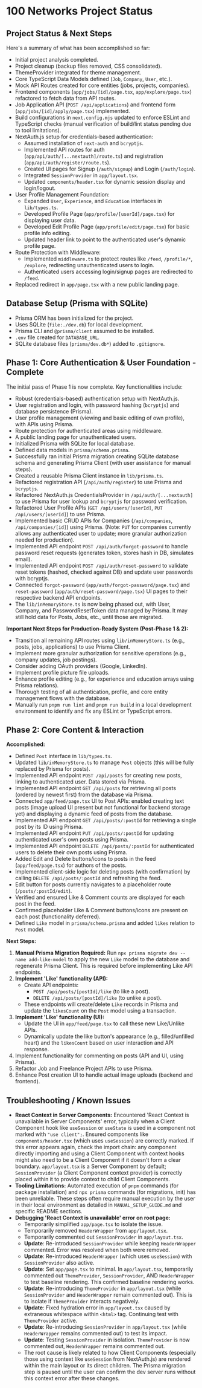 # 100 Networks Project Status

## Project Status & Next Steps

Here's a summary of what has been accomplished so far:

*   Initial project analysis completed.
*   Project cleanup (backup files removed, CSS consolidated).
*   ThemeProvider integrated for theme management.
*   Core TypeScript Data Models defined (`Job`, `Company`, `User`, etc.).
*   Mock API Routes created for core entities (jobs, projects, companies).
*   Frontend components (`app/jobs/[id]/page.tsx`, `app/explore/page.tsx`) refactored to fetch data from API routes.
*   Job Application API (`POST /api/applications`) and frontend form (`app/jobs/[id]/apply/page.tsx`) implemented.
*   Build configurations in `next.config.mjs` updated to enforce ESLint and TypeScript checks (manual verification of build/lint status pending due to tool limitations).
*   NextAuth.js setup for credentials-based authentication:
    *   Assumed installation of `next-auth` and `bcryptjs`.
    *   Implemented API routes for auth (`app/api/auth/[...nextauth]/route.ts`) and registration (`app/api/auth/register/route.ts`).
    *   Created UI pages for Signup (`/auth/signup`) and Login (`/auth/login`).
    *   Integrated `SessionProvider` in `app/layout.tsx`.
    *   Updated `components/header.tsx` for dynamic session display and login/logout.
*   User Profile Management Foundation:
    *   Expanded `User`, `Experience`, and `Education` interfaces in `lib/types.ts`.
    *   Developed Profile Page (`app/profile/[userId]/page.tsx`) for displaying user data.
    *   Developed Edit Profile Page (`app/profile/edit/page.tsx`) for basic profile info editing.
    *   Updated header link to point to the authenticated user's dynamic profile page.
*   Route Protection with Middleware:
    *   Implemented `middleware.ts` to protect routes like `/feed`, `/profile/*`, `/explore`, redirecting unauthenticated users to login.
    *   Authenticated users accessing login/signup pages are redirected to `/feed`.
*   Replaced redirect in `app/page.tsx` with a new public landing page.

## Database Setup (Prisma with SQLite)

*   Prisma ORM has been initialized for the project.
*   Uses SQLite (`file:./dev.db`) for local development.
*   Prisma CLI and `@prisma/client` assumed to be installed.
*   `.env` file created for `DATABASE_URL`.
*   SQLite database files (`prisma/dev.db*`) added to `.gitignore`.

## Phase 1: Core Authentication & User Foundation - Complete

The initial pass of Phase 1 is now complete. Key functionalities include:
- Robust (credentials-based) authentication setup with NextAuth.js.
- User registration and login, with password hashing (`bcryptjs`) and database persistence (Prisma).
- User profile management (viewing and basic editing of own profile), with APIs using Prisma.
- Route protection for authenticated areas using middleware.
- A public landing page for unauthenticated users.
- Initialized Prisma with SQLite for local database.
- Defined data models in `prisma/schema.prisma`.
- Successfully ran initial Prisma migration creating SQLite database schema and generating Prisma Client (with user assistance for manual steps).
- Created a reusable Prisma Client instance in `lib/prisma.ts`.
- Refactored registration API (`/api/auth/register`) to use Prisma and `bcryptjs`.
- Refactored NextAuth.js CredentialsProvider in `/api/auth/[...nextauth]` to use Prisma for user lookup and `bcryptjs` for password verification.
- Refactored User Profile APIs (`GET /api/users/[userId]`, `PUT /api/users/[userId]`) to use Prisma.
- Implemented basic CRUD APIs for Companies (`/api/companies`, `/api/companies/[id]`) using Prisma. (Note: `PUT` for companies currently allows any authenticated user to update; more granular authorization needed for production).
- Implemented API endpoint `POST /api/auth/forgot-password` to handle password reset requests (generates token, stores hash in DB, simulates email).
- Implemented API endpoint `POST /api/auth/reset-password` to validate reset tokens (hashed, checked against DB) and update user passwords with bcryptjs.
- Connected `forgot-password` (`app/auth/forgot-password/page.tsx`) and `reset-password` (`app/auth/reset-password/page.tsx`) UI pages to their respective backend API endpoints.
- The `lib/inMemoryStore.ts` is now being phased out, with User, Company, and PasswordResetToken data managed by Prisma. It may still hold data for Posts, Jobs, etc., until those are migrated.

**Important Next Steps for Production-Ready System (Post-Phase 1 & 2):**
- Transition all remaining API routes using `lib/inMemoryStore.ts` (e.g., posts, jobs, applications) to use Prisma Client.
- Implement more granular authorization for sensitive operations (e.g., company updates, job postings).
- Consider adding OAuth providers (Google, LinkedIn).
- Implement profile picture file uploads.
- Enhance profile editing (e.g., for experience and education arrays using Prisma relations).
- Thorough testing of all authentication, profile, and core entity management flows with the database.
- Manually run `pnpm run lint` and `pnpm run build` in a local development environment to identify and fix any ESLint or TypeScript errors.

## Phase 2: Core Content & Interaction

**Accomplished:**
*   Defined `Post` interface in `lib/types.ts`.
*   Updated `lib/inMemoryStore.ts` to manage `Post` objects (this will be fully replaced by Prisma for posts).
*   Implemented API endpoint `POST /api/posts` for creating new posts, linking to authenticated user. Data stored via Prisma.
*   Implemented API endpoint `GET /api/posts` for retrieving all posts (ordered by newest first) from the database via Prisma.
*   Connected `app/feed/page.tsx` UI to Post APIs: enabled creating text posts (image upload UI present but not functional for backend storage yet) and displaying a dynamic feed of posts from the database.
*   Implemented API endpoint `GET /api/posts/:postId` for retrieving a single post by its ID using Prisma.
*   Implemented API endpoint `PUT /api/posts/:postId` for updating authenticated user's own posts using Prisma.
*   Implemented API endpoint `DELETE /api/posts/:postId` for authenticated users to delete their own posts using Prisma.
*   Added Edit and Delete buttons/icons to posts in the feed (`app/feed/page.tsx`) for authors of the posts.
*   Implemented client-side logic for deleting posts (with confirmation) by calling `DELETE /api/posts/:postId` and refreshing the feed.
*   Edit button for posts currently navigates to a placeholder route (`/posts/:postId/edit`).
*   Verified and ensured Like & Comment counts are displayed for each post in the feed.
*   Confirmed placeholder Like & Comment buttons/icons are present on each post (functionality deferred).
*   Defined `Like` model in `prisma/schema.prisma` and added `likes` relation to `Post` model.

**Next Steps:**
1.  **Manual Prisma Migration Required:** Run `npx prisma migrate dev --name add-like-model` to apply the new `Like` model to the database and regenerate Prisma Client. This is required before implementing Like API endpoints.
2.  **Implement 'Like' functionality (API):**
    *   Create API endpoints:
        *   `POST /api/posts/[postId]/like` (to like a post).
        *   `DELETE /api/posts/[postId]/like` (to unlike a post).
    *   These endpoints will create/delete `Like` records in Prisma and update the `likesCount` on the `Post` model using a transaction.
3.  **Implement 'Like' functionality (UI):**
    *   Update the UI in `app/feed/page.tsx` to call these new Like/Unlike APIs.
    *   Dynamically update the like button's appearance (e.g., filled/unfilled heart) and the `likesCount` based on user interaction and API response.
4.  Implement functionality for commenting on posts (API and UI, using Prisma).
5.  Refactor Job and Freelance Project APIs to use Prisma.
6.  Enhance Post creation UI to handle actual image uploads (backend and frontend).

## Troubleshooting / Known Issues
*   **React Context in Server Components:** Encountered 'React Context is unavailable in Server Components' error, typically when a Client Component hook like `useSession` or `useState` is used in a component not marked with `"use client";`. Ensured components like `components/header.tsx` (which uses `useSession`) are correctly marked. If this error appears again, check the import chain: any component directly importing and using a Client Component with context hooks might also need to be a Client Component if it doesn't form a clear boundary. `app/layout.tsx` is a Server Component by default; `SessionProvider` (a Client Component context provider) is correctly placed within it to provide context to child Client Components.
*   **Tooling Limitations:** Automated execution of `pnpm` commands (for package installation) and `npx prisma` commands (for migrations, init) has been unreliable. These steps often require manual execution by the user in their local environment as detailed in `MANUAL_SETUP_GUIDE.md` and specific README sections.
*   **Debugging 'React Context is unavailable' error on root page:**
    *   Temporarily simplified `app/page.tsx` to isolate the issue.
    *   Temporarily removed `HeaderWrapper` from `app/layout.tsx`.
    *   Temporarily commented out `SessionProvider` in `app/layout.tsx`.
    *   **Update**: Re-introduced `SessionProvider` while keeping `HeaderWrapper` commented. Error was resolved when both were removed.
    *   **Update**: Re-introduced `HeaderWrapper` (which uses `useSession`) with `SessionProvider` also active.
    *   **Update**: Set `app/page.tsx` to minimal. In `app/layout.tsx`, temporarily commented out `ThemeProvider`, `SessionProvider`, AND `HeaderWrapper` to test baseline rendering. This confirmed baseline rendering works.
    *   **Update**: Re-introducing `ThemeProvider` in `app/layout.tsx` (while `SessionProvider` and `HeaderWrapper` remain commented out). This is to isolate if `ThemeProvider` interacts negatively.
    *   **Update**: Fixed hydration error in `app/layout.tsx` caused by extraneous whitespace within `<html>` tag. Continuing test with `ThemeProvider` active.
    *   **Update**: Re-introducing `SessionProvider` in `app/layout.tsx` (while `HeaderWrapper` remains commented out) to test its impact.
    *   **Update**: Testing `SessionProvider` in isolation. `ThemeProvider` is now commented out, `HeaderWrapper` remains commented out.
    *   The root cause is likely related to how Client Components (especially those using context like `useSession` from NextAuth.js) are rendered within the main layout or its direct children. The Prisma migration step is paused until the user can confirm the dev server runs without this context error after these changes.
